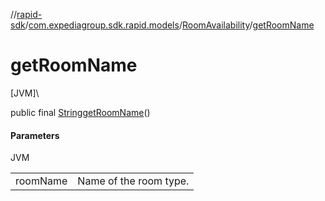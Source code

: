 //[rapid-sdk](../../../index.md)/[com.expediagroup.sdk.rapid.models](../index.md)/[RoomAvailability](index.md)/[getRoomName](get-room-name.md)

# getRoomName

[JVM]\

public final [String](https://docs.oracle.com/javase/8/docs/api/java/lang/String.html)[getRoomName](get-room-name.md)()

#### Parameters

JVM

| | |
|---|---|
| roomName | Name of the room type. |

